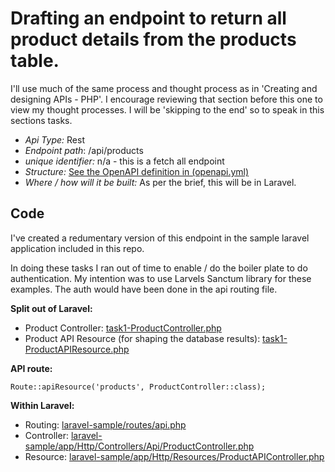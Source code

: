 # Drafting an endpoint to return all product details from the products table.

I'll use much of the same process and thought process as in 'Creating and designing APIs - PHP'. I encourage reviewing that section before this one to view my thought processes. I will be 'skipping to the end' so to speak in this sections tasks.

- *Api Type:* Rest
- *Endpoint path*: /api/products
- *unique identifier:* n/a - this is a fetch all endpoint
- *Structure:* [See the OpenAPI definition in (openapi.yml)](openapi.yml)
- *Where / how will it be built:* As per the brief, this will be in Laravel.


## Code

I've created a redumentary version of this endpoint in the sample laravel application included in this repo.

In doing these tasks I ran out of time to enable / do the boiler plate to do authentication. My intention was to use Larvels Sanctum library for these examples. The auth would have been done in the api routing file.

**Split out of Laravel:**

- Product Controller: [task1-ProductController.php](task1-ProductController.php)
- Product API Resource (for shaping the database results): [task1-ProductAPIResource.php](task1-ProductAPIResource.php)

**API route:**

```
Route::apiResource('products', ProductController::class);
```

**Within Laravel:**

- Routing: [laravel-sample/routes/api.php](../laravel-sample/routes/api.php)
- Controller: [laravel-sample/app/Http/Controllers/Api/ProductController.php](../laravel-sample/app/Http/Controllers/Api/ProductController.php)
- Resource:  [laravel-sample/app/Http/Resources/ProductAPIController.php](../laravel-sample/app/Http/Controllers/Api/ProductAPIController.php)